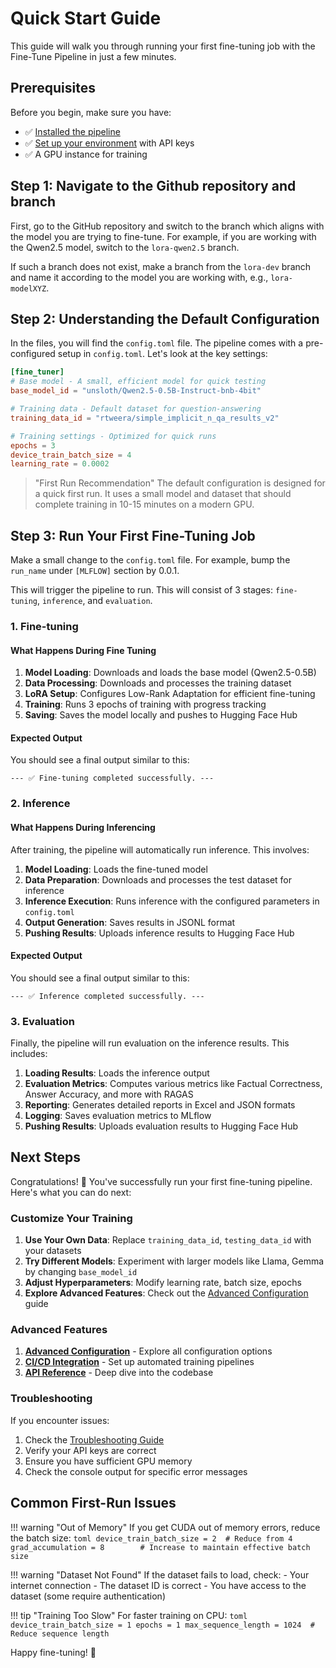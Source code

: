 # Quick Start Guide

This guide will walk you through running your first fine-tuning job with the Fine-Tune Pipeline in just a few minutes.

## Prerequisites

Before you begin, make sure you have:

- ✅ [Installed the pipeline](installation.md)
- ✅ [Set up your environment](environment-setup.md) with API keys
- ✅ A GPU instance for training

## Step 1: Navigate to the Github repository and branch

First, go to the GitHub repository and switch to the branch which aligns with the model you are trying to fine-tune. For example, if you are working with the Qwen2.5 model, switch to the `lora-qwen2.5` branch.

If such a branch does not exist, make a branch from the `lora-dev` branch and name it according to the model you are working with, e.g., `lora-modelXYZ`.

## Step 2: Understanding the Default Configuration

In the files, you will find the `config.toml` file. The pipeline comes with a pre-configured setup in `config.toml`. Let's look at the key settings:

```toml
[fine_tuner]
# Base model - A small, efficient model for quick testing
base_model_id = "unsloth/Qwen2.5-0.5B-Instruct-bnb-4bit"

# Training data - Default dataset for question-answering
training_data_id = "rtweera/simple_implicit_n_qa_results_v2"

# Training settings - Optimized for quick runs
epochs = 3
device_train_batch_size = 4
learning_rate = 0.0002
```

> "First Run Recommendation"
    The default configuration is designed for a quick first run. It uses a small model and dataset that should complete training in 10-15 minutes on a modern GPU.

## Step 3: Run Your First Fine-Tuning Job

Make a small change to the `config.toml` file. For example, bump the `run_name` under `[MLFLOW]` section by 0.0.1.

This will trigger the pipeline to run. This will consist of 3 stages: `fine-tuning`, `inference`, and `evaluation`.

### 1. Fine-tuning

#### What Happens During Fine Tuning

1. **Model Loading**: Downloads and loads the base model (Qwen2.5-0.5B)
2. **Data Processing**: Downloads and processes the training dataset
3. **LoRA Setup**: Configures Low-Rank Adaptation for efficient fine-tuning
4. **Training**: Runs 3 epochs of training with progress tracking
5. **Saving**: Saves the model locally and pushes to Hugging Face Hub

#### Expected Output

You should see a final output similar to this:

```text
--- ✅ Fine-tuning completed successfully. ---
```

### 2. Inference

#### What Happens During Inferencing

After training, the pipeline will automatically run inference. This involves:

1. **Model Loading**: Loads the fine-tuned model
2. **Data Preparation**: Downloads and processes the test dataset for inference
3. **Inference Execution**: Runs inference with the configured parameters in `config.toml`
4. **Output Generation**: Saves results in JSONL format
5. **Pushing Results**: Uploads inference results to Hugging Face Hub

#### Expected Output

You should see a final output similar to this:

```text
--- ✅ Inference completed successfully. ---
```

### 3. Evaluation

Finally, the pipeline will run evaluation on the inference results. This includes:

1. **Loading Results**: Loads the inference output
2. **Evaluation Metrics**: Computes various metrics like Factual Correctness, Answer Accuracy, and more with RAGAS
3. **Reporting**: Generates detailed reports in Excel and JSON formats
4. **Logging**: Saves evaluation metrics to MLflow
5. **Pushing Results**: Uploads evaluation results to Hugging Face Hub

## Next Steps

Congratulations! 🎉 You've successfully run your first fine-tuning pipeline. Here's what you can do next:

### Customize Your Training

1. **Use Your Own Data**: Replace `training_data_id`, `testing_data_id` with your datasets
2. **Try Different Models**: Experiment with larger models like Llama, Gemma by changing `base_model_id`
3. **Adjust Hyperparameters**: Modify learning rate, batch size, epochs
4. **Explore Advanced Features**: Check out the [Advanced Configuration](../tutorials/advanced-configuration.md) guide

### Advanced Features

1. **[Advanced Configuration](../tutorials/advanced-configuration.md)** - Explore all configuration options
2. **[CI/CD Integration](../tutorials/ci-cd-integration.md)** - Set up automated training pipelines
3. **[API Reference](../api-reference.md)** - Deep dive into the codebase

### Troubleshooting

If you encounter issues:

1. Check the [Troubleshooting Guide](../troubleshooting.md)
2. Verify your API keys are correct
3. Ensure you have sufficient GPU memory
4. Check the console output for specific error messages

## Common First-Run Issues

 !!! warning "Out of Memory"
    If you get CUDA out of memory errors, reduce the batch size:
    ```toml
    device_train_batch_size = 2  # Reduce from 4
    grad_accumulation = 8        # Increase to maintain effective batch size
    ```

!!! warning "Dataset Not Found"
    If the dataset fails to load, check:
    - Your internet connection
    - The dataset ID is correct
    - You have access to the dataset (some require authentication)

!!! tip "Training Too Slow"
    For faster training on CPU:
    ```toml
    device_train_batch_size = 1
    epochs = 1
    max_sequence_length = 1024  # Reduce sequence length
    ```

Happy fine-tuning! 🚀
